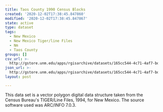 ```yaml
---
title: Taos County 1990 Census Blocks
created: '2020-12-02T17:38:45.847860'
modified: '2020-12-02T17:38:45.847867'
state: active
type: dataset
tags:
  - New Mexico
  - New Mexico Tiger/line Files
  - Nm
  - Taos County
groups: []
csv_url: >-
  http://gstore.unm.edu/apps/rgisarchive/datasets/165cc544-4c71-4af7-bd34-43c9d66d1d20/tlf555shp.derived.csv
json_url: >-
  http://gstore.unm.edu/apps/rgisarchive/datasets/165cc544-4c71-4af7-bd34-43c9d66d1d20/tlf555shp.derived.json
layout: post

---
```


This data set is a vector polygon digital data structure taken from the Census Bureau's TIGER/Line Files, 1994, for New Mexico.
The source software used was ARC/INFO 7.0.3.

